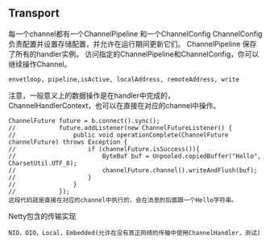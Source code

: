 ## Transport
每一个channel都有一个ChannelPipeline 和一个ChannelConfig 
ChannelConfig 负责配置并设置存储配置，并允许在运行期间更新它们。
ChannelPipeline 保存了所有的handler实例。
访问指定的ChannelPipeline和ChannelConfig，你可以继续操作Channel。

    envetloop, pipeline,isActive, localAddress, remoteAddress, write

注意，一般意义上的数据操作是在handler中完成的， ChannelHandlerContext，也可以在直接在对应的channel中操作。
    
    ChannelFuture future = b.connect().sync();
    //            future.addListener(new ChannelFutureListener() {
    //                public void operationComplete(ChannelFuture channelFuture) throws Exception {
    //                    if (channelFuture.isSuccess()){
    //                        ByteBuf buf = Unpooled.copiedBuffer("Hello", CharsetUtil.UTF_8);
    //                        channelFuture.channel().writeAndFlush(buf);
    //                    }
    //                }
    //            });
    这段代码就是直接在对应的channel中执行的，会在消息的后面跟一个Hello字符串。
    

Netty包含的传输实现

    NIO，OIO，Local，Embedded(允许在没有真正网络的传输中使用ChannelHandler，测试)